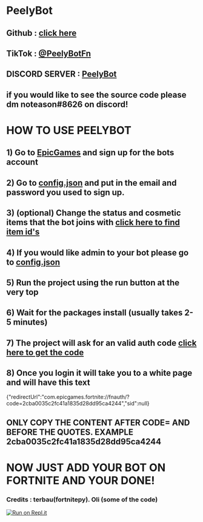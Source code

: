 # PeelyBot

## Github : [click here](https://github.com/noteason)
## TikTok : [@PeelyBotFn](https://tiktok.com/@peelybotfn)
## DISCORD SERVER : [PeelyBot](https://discord.gg/5GSdFtcApG)
## if you would like to see the source code please dm noteason#8626 on discord!
##
# HOW TO USE PEELYBOT
## 1) Go to [EpicGames](https://epicgames.com/id/register) and sign up for the bots account

## 2) Go to [config.json]() and put in the email and password you used to sign up.

## 3) (optional) Change the status and cosmetic items that the bot joins with [click here to find item id's](https://fortnite-archive.fandom.com/wiki/Fortnite_Wiki)

## 4) If you would like admin to your bot please go to [config.json]()
## 5) Run the project using the run button at the very top
## 6) Wait for the packages install (usually takes 2-5 minutes)
## 7) The project will ask for an valid auth code [click here to get the code](https://www.epicgames.com/id/logout?redirectUrl=https%3A//www.epicgames.com/id/login%3FredirectUrl%3Dhttps%253A%252F%252Fwww.epicgames.com%252Fid%252Fapi%252Fredirect%253FclientId%253D3446cd72694c4a4485d81b77adbb2141%2526responseType%253Dcode)

## 8) Once you login it will take you to a white page and will have this text  
{"redirectUrl":"com.epicgames.fortnite://fnauth/?code=2cba0035c2fc41a1835d28dd95ca4244","sid":null}
## ONLY COPY THE CONTENT AFTER CODE= AND BEFORE THE QUOTES. EXAMPLE 2cba0035c2fc41a1835d28dd95ca4244

# NOW JUST ADD YOUR BOT ON FORTNITE AND YOUR DONE! 
### Credits : terbau(fortnitepy). Oli (some of the code)
[![Run on Repl.it](https://repl.it/badge/github/noteason/PEELYBOT-V1)](https://repl.it/github/noteason/PEELYBOT-V1)
